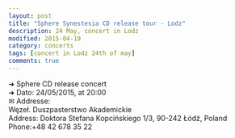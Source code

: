 ```yaml
---
layout: post
title: "Sphere Synestesia CD release tour - Lodz"
description: 24 May, concert in Lodz
modified: 2015-04-19
category: concerts
tags: [concert in Lodz 24th of may]
comments: true
---
```


➜ Sphere CD release concert<br>
➜ Dato: 24/05/2015, at 20:00<br>
✉ Addresse:<br>
Węzeł. Duszpasterstwo Akademickie <br>
Address: Doktora Stefana Kopcińskiego 1/3, 90-242 Łódź, Poland <br>
Phone:+48 42 678 35 22
<br><br>



